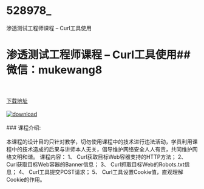 # 528978_
渗透测试工程师课程 – Curl工具使用
# 渗透测试工程师课程 – Curl工具使用## 微信：mukewang8
<br/></br>[下载地址](http://www.36tz.cn/article/528978 "下载地址")
<br/></br>[![download](http://36tz.cn/muke_img/2019_11_1-98-300x300.png "下载地址")](http://www.36tz.cn/article/528978 "下载地址")
<br/></br>### 课程介绍:<br/></br>本课程的设计目的只针对教学，切勿使用课程中的技术进行违法活动，学员利用课程中的技术造成的后果与讲师本人无关，倡导维护网络安全人人有责，共同维护网络文明和谐。
课程内容：
1、 Curl获取目标Web容器支持的HTTP方法；
2、 Curl获取目标Web容器的Banner信息；
3、 Curl抓取目标Web的Robots.txt信息；
4、 Curl工具提交POST请求；
5、 Curl工具设置Cookie值，直观理解Cookie的作用。


 

